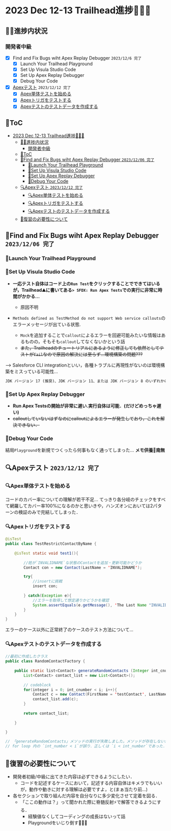 # 2023 Dec 12-13 Trailhead進捗🗻🏃💦

## 🏃💨進捗内状況

### 開発者中級

- [x] Find and Fix Bugs wiht Apex Replay Debugger `2023/12/6 完了`
  - [x] Launch Your Trailhead Playground
  - [x] Set Up Visula Studio Code
  - [x] Set Up Apex Replay Debugger
  - [x] Debug Your Code
- [x] [Apexテスト](https://trailhead.salesforce.com/ja/content/learn/modules/apex_testing?trail_id=force_com_dev_intermediate) `2023/12/12 完了`
  - [x] [Apex単体テストを始める](https://trailhead.salesforce.com/ja/content/learn/modules/apex_testing/apex_testing_intro?trail_id=force_com_dev_intermediate)
  - [x] [Apexトリガをテストする](https://trailhead.salesforce.com/ja/content/learn/modules/apex_testing/apex_testing_triggers?trail_id=force_com_dev_intermediate)
  - [x] [Apexテストのテストデータを作成する](https://trailhead.salesforce.com/ja/content/learn/modules/apex_testing/apex_testing_data?trail_id=force_com_dev_intermediate)

## 🧻ToC

- [2023 Dec 12-13 Trailhead進捗🗻🏃💦](#2023-dec-12-13-trailhead進捗)
  - [🏃💨進捗内状況](#進捗内状況)
    - [開発者中級](#開発者中級)
  - [🧻ToC](#toc)
  - [🐞Find and Fix Bugs wiht Apex Replay Debugger `2023/12/06 完了`](#find-and-fix-bugs-wiht-apex-replay-debugger-20231206-完了)
    - [🐞Launch Your Trailhead Playground](#launch-your-trailhead-playground)
    - [🐞Set Up Visula Studio Code](#set-up-visula-studio-code)
    - [🐞Set Up Apex Replay Debugger](#set-up-apex-replay-debugger)
    - [🐞Debug Your Code](#debug-your-code)
  - [🔍Apexテスト `2023/12/12 完了`](#apexテスト-20231212-完了)
    - [🔍Apex単体テストを始める](#apex単体テストを始める)
    - [🔍Apexトリガをテストする](#apexトリガをテストする)
    - [🔍Apexテストのテストデータを作成する](#apexテストのテストデータを作成する)
  - [🧠復習の必要性について](#復習の必要性について)

## 🐞Find and Fix Bugs wiht Apex Replay Debugger `2023/12/06 完了`

### 🐞Launch Your Trailhead Playground

### 🐞Set Up Visula Studio Code

- **一応テスト自体はコード上の`Run Test`をクリックすることでできてはいるが，Trailhead⛰に書いてある`> SFDX: Run Apex Tests`での実行に非常に時間がかかる...**
  - 原因不明

- `Methods defined as TestMethod do not support Web service callouts`のエラーメッセージが出ている状態.
  - `Mock`を追加することで`callout`によるエラーを回避可能みたいな情報はあるものの，そもそも`callout`してなくないかという話
  - ~~また，Trailheadのチュートリアルにあるように修正しても依然としてテストが`Fail`なので原因の解決には至らず...環境構築の問題???~~

--> Salesforce CLI integrationといい，各種トラブルに再現性がないのは環境構築をミスっている可能性...

```markdown
JDK バージョン 17 (推奨)、JDK バージョン 11、または JDK バージョン 8 のいずれかのインストールが必要です
```

### 🐞Set Up Apex Replay Debugger

- **Run Apex Testsの開始が非常に遅い.実行自体は可能．(だけどめっちゃ遅い)**
- ~~calloutしていないはずなのにcalloutによるエラーが発生しており，これを解決できない．~~

### 🐞Debug Your Code

結局`Playground`を新規でつくったら何事もなく通ってしまった...
**メモ供養👏南無**

## 🔍Apexテスト `2023/12/12 完了`

### 🔍Apex単体テストを始める

コードのカバー率についての理解が若干不足...
てっきり各分岐のチェックをすべて網羅してカバー率100%になるのかと思いきや，ハンズオンにおいては2パターンの検証のみで完結してしまった．

### 🔍Apexトリガをテストする

```java
@isTest
public class TestRestrictContactByName {
    
    @isTest static void test1(){
        
        //姓が`INVALIDNAME`な状態のContactを追加・更新可能かどうか
        Contact con = new Contact(LastName = 'INVALIDNAME');

        try{
            //insertに挑戦
            insert con;
            
        } catch(Exception e){
            //エラーを取得して想定通りかどうかを確認
            System.assertEquals(e.getMessage(), 'The Last Name "INVALIDNAME" is not allowed for DML');
        }
    }
}
```

エラーのケース以外に正常終了のケースのテスト方法について...

### 🔍Apexテストのテストデータを作成する

```java
//最初に作成したクラス
public class RandomContactFactory {
    
    public static list<Contact> generateRandomContacts (Integer int_cnumber, String str_clastname){
        List<Contact> contact_list = new List<Contact>();
        
        // codeblock
        for(integer i = 0; int_cnumber < i; i++){
            Contact c = new Contact(FirstName = 'testContact', LastName = str_clastname);
            contact_list.add(c);
        }
        
        return contact_list;
        
    }
        
}

// 「generateRandomContacts」メソッドの実行が失敗しました。メソッドが存在しないか、静的ではないか、取引先責任者レコードの正しいセットを返しませんでした。
// for loop 内の `int_number < i`が誤り．正しくは `i < int_number`であった．
```

## 🧠復習の必要性について

- 開発者初級/中級に出てきた内容は必ずできるようにしたい．
  - コードを記述するケースにおいて，記述する内容自体はキメラでもいいが，動作や動きに対する理解は必要ですよ，と(まぁ当たり前...)
- 各セクションで取り組んだ内容を自分なりに多少変化させて定着を図る．
  - 「ここの動作は？」って聞かれた際に脊髄反射⚡で解答できるようにする．
    - 経験値なくしてコーディングの成長はないって話
    - Playgroundをいじり倒す🤏🤏🤏
